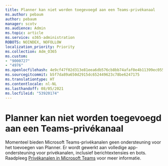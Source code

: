 ```yaml
---
title: Planner kan niet worden toegevoegd aan een Teams-privékanaal
ms.author: pebaum
author: pebaum
manager: scotv
ms.audience: Admin
ms.topic: article
ms.service: o365-administration
ROBOTS: NOINDEX, NOFOLLOW
localization_priority: Priority
ms.collection: Adm_O365
ms.custom:
- "9000727"
- "4976"
ms.openlocfilehash: 4e9cf47f02d313e81eea6db576cb8bb74afaf0e4b11399ec0557bd771709491a
ms.sourcegitcommit: b5f7da89a650d2915dc652449623c78be6247175
ms.translationtype: HT
ms.contentlocale: nl-NL
ms.lasthandoff: 08/05/2021
ms.locfileid: "53920174"
---
```

# <a name="unable-to-add-planner-to-a-teams-private-channel"></a>Planner kan niet worden toegevoegd aan een Teams-privékanaal

Momenteel bieden Microsoft Teams-privékanalen geen ondersteuning voor het toevoegen van Planner.  Er wordt gewerkt aan volledige app-ondersteuning voor privékanalen, inclusief berichtextensies en bots. Raadpleeg [Privékanalen in Microsoft Teams](https://docs.microsoft.com/microsoftteams/private-channels#what-you-need-to-know-about-private-channels) voor meer informatie.
